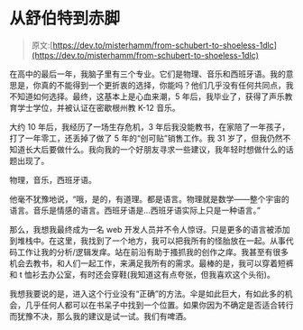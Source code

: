 # 从舒伯特到赤脚

> 原文:[https://dev.to/misterhamm/from-schubert-to-shoeless-1dlc](https://dev.to/misterhamm/from-schubert-to-shoeless-1dlc)

在高中的最后一年，我脑子里有三个专业。它们是物理、音乐和西班牙语。我的意思是，你真的不能得到一个更折衷的选择，你能吗？他们几乎没有任何共同点，我不知道如何选择。最终，这基本上是心血来潮，5 年后，我毕业了，获得了声乐教育学士学位，并被认证在密歇根州教 K-12 音乐。

大约 10 年后，我经历了一场生存危机，3 年后我没能教书，在家陪了一年孩子，打了一年零工，还丢掉了做了 5 年的“创可贴”销售工作。我 31 岁了，但我仍然不知道长大后要做什么。我向我的一个好朋友寻求一些建议，我年轻时想做什么的话题出现了。

物理，音乐，西班牙语。

他毫不犹豫地说，“哦，是的，有道理。都是语言。物理就是数学——整个宇宙的语言。音乐是情感的语言。西班牙语是...西班牙语实际上只是一种语言。”

那么，我想我最终成为一名 web 开发人员并不令人惊讶。只是更多的语言被添加到堆栈中。在这里，我找到了一个地方，我可以把我所有的怪胎放在一起。从事代码工作让我的分析/逻辑发痒。站在前沿有助于搔抓我的创作之痒。我甚至有很多机会去教书，和人们一起工作，来满足我所有的需求。最棒的是，我可以穿着短裤和 t 恤衫去办公室，有时还会穿鞋(我知道这有点夸张，但我喜欢这个头衔)。

我想我要说的是，进入这个行业没有“正确”的方法。伞是如此巨大，有如此多的机会，几乎任何人都可以在书呆子中找到一个位置。如果你因为不确定是否适合转行而犹豫不决，那么我的建议是试一试。我们有啤酒。